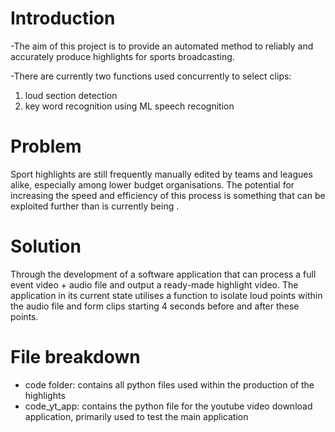 # Introduction
-The aim of this project is to provide an automated method to reliably and accurately produce highlights for sports broadcasting. 

-There are currently two functions used concurrently to select clips: 
  1. loud section detection
  2. key word recognition using ML speech recognition


# Problem
Sport highlights are still frequently manually edited by teams and leagues alike, especially among lower budget organisations. The potential for increasing the speed and efficiency of this process is something that can be exploited further than is currently being .

# Solution
Through the development of a software application that can process a full event video + audio file and output a ready-made highlight video. The application in its current state utilises a function to isolate loud points within the audio file and form clips starting 4 seconds before and after these points.  

# File breakdown
- code folder: contains all python files used within the production of the highlights
- code_yt_app: contains the python file for the youtube video download application, primarily used to test the main application

